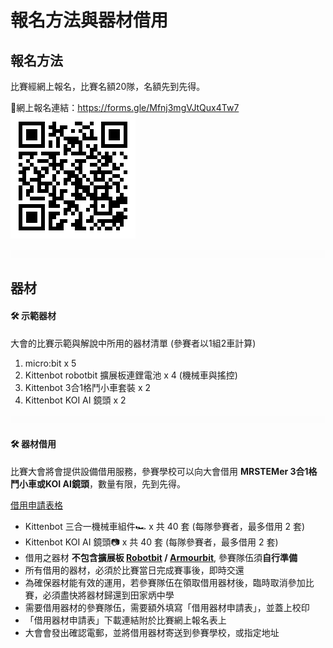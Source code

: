 # 報名方法與器材借用

## 報名方法

比賽經網上報名，比賽名額20隊，名額先到先得。

📝網上報名連結：<https://forms.gle/Mfnj3mgVJtQux4Tw7>![](./images/qrcode.png)

![](./images/HubSpacer5mm.png)

## 器材

#### 🛠 示範器材

大會的比賽示範與解說中所用的器材清單 (參賽者以1組2車計算)

1. micro:bit x 5
2. Kittenbot robotbit 擴展板連鋰電池 x 4 (機械車與搖控)
3. Kittenbot 3合1格鬥小車套裝 x 2
4. Kittenbot KOI AI 鏡頭 x 2

![](./images/HubSpacer5mm.png)

#### 🛠 器材借用 

比賽大會將會提供設備借用服務，參賽學校可以向大會借用 **MRSTEMer 3合1格鬥小車或KOI AI鏡頭**，數量有限，先到先得。

[借用申請表格](https://drive.google.com/file/d/1xuXTS5QbojLXxSka37UOhgUVmsVEtEz1/view?usp=sharing)

-  Kittenbot 三合一機械車組件🏎 x 共 40 套 (每隊參賽者，最多借用 2 套)
-  Kittenbot KOI AI 鏡頭📷 x 共 40 套 (每隊參賽者，最多借用 2 套)
-  借用之器材 **不包含擴展板 [Robotbit](https://kittenbothk.readthedocs.io/en/latest/Microbit_eboard/Robotbit/index.html)  / [Armourbit](https://kittenbothk.readthedocs.io/en/latest/functional_module/PWmodules/Armourbit.html)**, 參賽隊伍須**自行準備**
-  所有借用的器材，必須於比賽當日完成賽事後，即時交還
-  為確保器材能有效的運用，若參賽隊伍在領取借用器材後，臨時取消參加比賽，必須盡快將器材歸還到田家炳中學
-  需要借用器材的參賽隊伍，需要額外填寫「借用器材申請表」，並蓋上校印
- 「借用器材申請表」下載連結附於比賽網上報名表上
- 大會會發出確認電郵，並將借用器材寄送到參賽學校，或指定地址

